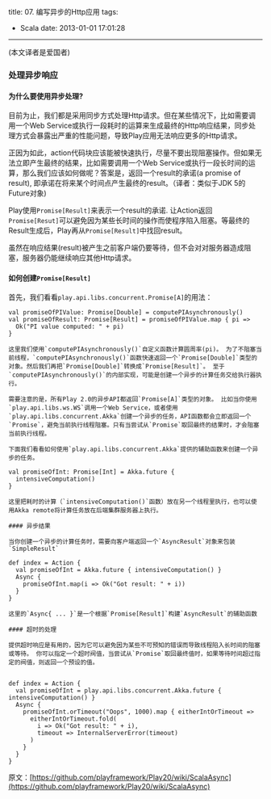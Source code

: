 title: 07. 编写异步的Http应用
tags:
  - Scala
date: 2013-01-01 17:01:28
---

(本文译者是爱国者)

### 处理异步响应

#### 为什么要使用异步处理?

目前为止，我们都是采用同步方式处理Http请求。但在某些情况下，比如需要调用一个Web Service或执行一段耗时的运算来生成最终的Http响应结果，同步处理方式会暴露出严重的性能问题，导致Play应用无法响应更多的Http请求。

正因为如此，action代码块应该能被快速执行，尽量不要出现阻塞操作。但如果无法立即产生最终的结果，比如需要调用一个Web Service或执行一段长时间的运算，那么我们应该如何做呢？答案是，返回一个result的承诺(a promise of result), 即承诺在将来某个时间点产生最终的result。（译者：类似于JDK 5的Future对象)

Play使用`Promise[Result]`来表示一个result的承诺. 让Action返回`Promise[Resut]`可以避免因为某些长时间的操作而使程序陷入阻塞。等最终的Result生成后，Play再从`Promise[Result]`中找回result。

虽然在响应结果(result)被产生之前客户端仍要等待，但不会对对服务器造成阻塞，服务器仍能继续响应其他Http请求。

#### 如何创建`Promise[Result]`

首先，我们看看`play.api.libs.concurrent.Promise[A]`的用法：

    val promiseOfPIValue: Promise[Double] = computePIAsynchronously()
    val promiseOfResult: Promise[Result] = promiseOfPIValue.map { pi =>
      Ok("PI value computed: " + pi)    
    }

    这里我们使用`computePIAsynchronously()`自定义函数计算圆周率(pi)。 为了不阻塞当前线程，`computePIAsynchronously()`函数快速返回一个`Promise[Double]`类型的对象。然后我们再把`Promise[Double]`转换成`Promise[Result]`。 至于`computePIAsynchronously()`的内部实现，可能是创建一个异步的计算任务交给执行器执行。

    需要注意的是，所有Play 2.0的异步API都返回`Promise[A]`类型的对象。 比如当你使用`play.api.libs.ws.WS`调用一个Web Service，或者使用`play.api.libs.concurrent.Akka`创建一个异步的任务，API函数都会立即返回一个`Promise`，避免当前执行线程阻塞。只有当尝试从`Promise`取回最终的结果时，才会阻塞当前执行线程。

    下面我们看看如何使用`play.api.libs.concurrent.Akka`提供的辅助函数来创建一个异步的任务。

    val promiseOfInt: Promise[Int] = Akka.future {
      intensiveComputation()  
    }

    这里把耗时的计算（`intensiveComputation()`函数）放在另一个线程里执行，也可以使用Akka remote将计算任务放在后端集群服务器上执行。

    #### 异步结果

    当你创建一个异步的计算任务时，需要向客户端返回一个`AsyncResult`对象来包装`SimpleResult`

    def index = Action {
      val promiseOfInt = Akka.future { intensiveComputation() }
      Async {
        promiseOfInt.map(i => Ok("Got result: " + i))
      }
    }

    这里的`Async{ ... }`是一个根据`Promise[Result]`构建`AsyncResult`的辅助函数

    #### 超时的处理

    提供超时响应是有用的，因为它可以避免因为某些不可预知的错误而导致线程陷入长时间的阻塞或等待。 你可以指定一个超时阀值，当尝试从`Promise`取回最终值时，如果等待时间超过指定的阀值，则返回一个预设的值。

    
    def index = Action {
      val promiseOfInt = play.api.libs.concurrent.Akka.future { intensiveComputation() }
      Async {
        promiseOfInt.orTimeout("Oops", 1000).map { eitherIntOrTimeout =>
          eitherIntOrTimeout.fold(
            i => Ok("Got result: " + i),
            timeout => InternalServerError(timeout)
          )    
        }  
      }
    }

原文：[https://github.com/playframework/Play20/wiki/ScalaAsync](https://github.com/playframework/Play20/wiki/ScalaAsync)